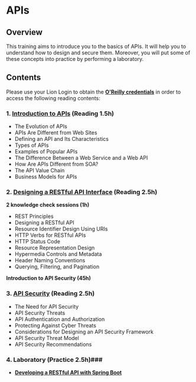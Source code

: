 # APIs

## Overview ##

This training aims to introduce you to the basics of APIs. It will help you to understand how to design and secure them. Moreover, you will put some of these concepts into practice by performing a laboratory.

## Contents ##

Please use your Lion Login to obtain the **[O'Reilly credentials](https://lion.app.box.com/s/venhn6zsx1dr3lr0b76a880yawsg6q9g)** in order to access the following reading contents:

### 1. **[Introduction to APIs](https://learning.oreilly.com/library/view/api-management-an/9781484213056/A340883_1_En_1_Chapter.html)** (Reading 1.5h) ###
   * The Evolution of APIs
   * APIs Are Different from Web Sites
   * Defining an API and Its Characteristics
   * Types of APIs
   * Examples of Popular APIs
   * The Difference Between a Web Service and a Web API
   * How Are APIs Different from SOA?
   * The API Value Chain
   * Business Models for APIs 
   
### 2. **[Designing a RESTful API Interface](https://learning.oreilly.com/library/view/api-management-an/9781484213056/A340883_1_En_3_Chapter.html)** (Reading 2.5h) ###
  **2 knowledge check sessions (1h)**

   * REST Principles
   * Designing a RESTful API
   * Resource Identifier Design Using URIs
   * HTTP Verbs for RESTful APIs
   * HTTP Status Code
   * Resource Representation Design
   * Hypermedia Controls and Metadata
   * Header Naming Conventions
   * Querying, Filtering, and Pagination
 
 
  **Introduction to API Security (45h)**
### 3. **[API Security](https://learning.oreilly.com/library/view/api-management-an/9781484213056/A340883_1_En_7_Chapter.html)** (Reading 2.5h) ###
   * The Need for API Security
   * API Security Threats
   * API Authentication and Authorization
   * Protecting Against Cyber Threats
   * Considerations for Designing an API Security Framework
   * API Security Threat Model
   * API Security Recommendations

### 4. Laboratory (Practice 2.5h)###
 
* **[Developing a RESTful API with Spring Boot](laboratory.md)**
